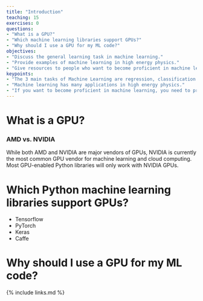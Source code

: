 ```yaml
---
title: "Introduction"
teaching: 15
exercises: 0
questions:
- "What is a GPU?"
- "Which machine learning libraries support GPUs?"
- "Why should I use a GPU for my ML code?"
objectives:
- "Discuss the general learning task in machine learning."
- "Provide examples of machine learning in high energy physics."
- "Give resources to people who want to become proficient in machine learning."
keypoints:
- "The 3 main tasks of Machine Learning are regression, classification and generation."
- "Machine learning has many applications in high energy physics."
- "If you want to become proficient in machine learning, you need to practice."
---
```


# What is a GPU?

### AMD vs. NVIDIA

While both AMD and NVIDIA are major vendors of GPUs, NVIDIA is currently the most common GPU vendor for machine learning and cloud computing. Most GPU-enabled Python libraries will only work with NVIDIA GPUs.

# Which Python machine learning libraries support GPUs?

* Tensorflow
* PyTorch
* Keras
* Caffe

# Why should I use a GPU for my ML code?

{% include links.md %}

